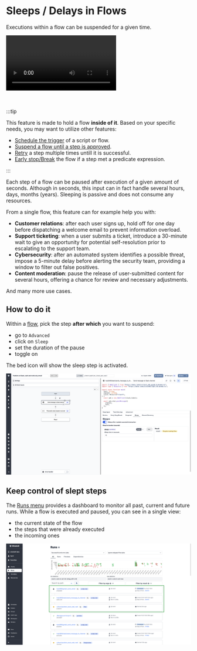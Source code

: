 # Sleeps / Delays in Flows

Executions within a flow can be suspended for a given time.

<video
    className="border-2 rounded-xl object-cover w-full h-full dark:border-gray-800"
    autoPlay
    loop
    controls
    id="main-video"
    src="/videos/sleep_step.mp4"
/>

<br/>

:::tip

This feature is made to hold a flow **inside of it**. Based on your specific needs, you may want to utilize other features:

- [Schedule the trigger](../core_concepts/1_scheduling/index.md) of a script or flow.
- [Suspend a flow until a step is approved](./11_flow_approval.md).
- [Retry](./14_retries.md) a step multiple times untill it is successful.
- [Early stop/Break](./2_early_stop.md) the flow if a step met a predicate expression.

:::

Each step of a flow can be paused after execution of a given amount of seconds. Although in seconds, this input can in fact handle several hours, days, months (years). Sleeping is passive and does not consume any resources.

From a single flow, this feature can for example help you with:

- **Customer relations**: after each user signs up, hold off for one day before dispatching a welcome email to prevent information overload.
- **Support ticketing**: when a user submits a ticket, introduce a 30-minute wait to give an opportunity for potential self-resolution prior to escalating to the support team.
- **Cybersecurity**: after an automated system identifies a possible threat, impose a 5-minute delay before alerting the security team, providing a window to filter out false positives.
- **Content moderation**: pause the release of user-submitted content for several hours, offering a chance for review and necessary adjustments.

And many more use cases.

## How to do it

Within a [flow](../getting_started/6_flows_quickstart/index.md), pick the step **after which** you want to suspend:

- go to `Advanced`
- click on `Sleep`
- set the duration of the pause
- toggle on

The bed icon will show the sleep step is activated.

![Sleep activation](../assets/flows/sleep_toggle.png.webp)

## Keep control of slept steps

The [Runs menu](../core_concepts/5_monitor_past_and_future_runs/index.mdx) provides a dashboard to monitor all past, current and future runs. While a flow is executed and paused, you can see in a single view:

- the current state of the flow
- the steps that were already executed
- the incoming ones

![Sleep step from runs menu](../assets/flows/sleep_run_menu.png.webp)
